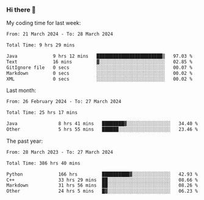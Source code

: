 ### Hi there 👋

My coding time for last week:

<!--START_SECTION:week-->

```txt
From: 21 March 2024 - To: 28 March 2024

Total Time: 9 hrs 29 mins

Java             9 hrs 12 mins   ████████████████████████▒   97.03 %
Text             16 mins         ▓░░░░░░░░░░░░░░░░░░░░░░░░   02.85 %
GitIgnore file   0 secs          ░░░░░░░░░░░░░░░░░░░░░░░░░   00.07 %
Markdown         0 secs          ░░░░░░░░░░░░░░░░░░░░░░░░░   00.02 %
XML              0 secs          ░░░░░░░░░░░░░░░░░░░░░░░░░   00.02 %
```

<!--END_SECTION:week-->

Last month:

<!--START_SECTION:month-->

```txt
From: 26 February 2024 - To: 27 March 2024

Total Time: 25 hrs 17 mins

Java               8 hrs 41 mins   ████████▓░░░░░░░░░░░░░░░░   34.40 %
Other              5 hrs 55 mins   ██████░░░░░░░░░░░░░░░░░░░   23.46 %
```

<!--END_SECTION:month-->

The past year:

<!--START_SECTION:year-->

```txt
From: 28 March 2023 - To: 27 March 2024

Total Time: 386 hrs 40 mins

Python             166 hrs         ██████████▓░░░░░░░░░░░░░░   42.93 %
C++                33 hrs 29 mins  ██░░░░░░░░░░░░░░░░░░░░░░░   08.66 %
Markdown           31 hrs 56 mins  ██░░░░░░░░░░░░░░░░░░░░░░░   08.26 %
Other              24 hrs 5 mins   █▓░░░░░░░░░░░░░░░░░░░░░░░   06.23 %
```

<!--END_SECTION:year-->
